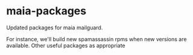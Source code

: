 # maia-packages
Updated packages for maia mailguard.

For instance, we'll build new spamassassin rpms when new versions are available.
Other useful packages as appropriate
